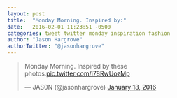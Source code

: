 ```yaml
---
layout: post
title:  "Monday Morning. Inspired by:"
date:   2016-02-01 11:23:51 -0500
categories: tweet twitter monday inspiration fashion
author: "Jason Hargrove"
authorTwitter: "@jasonhargrove"
---
```


<blockquote class="twitter-tweet" lang="en"><p lang="en" dir="ltr">Monday Morning.&#10;Inspired by these photos.<a href="https://t.co/i78RwUozMp">pic.twitter.com/i78RwUozMp</a></p>&mdash; JAS0N (@jasonhargrove) <a href="https://twitter.com/jasonhargrove/status/689092761300152320">January 18, 2016</a></blockquote>
<script async src="//platform.twitter.com/widgets.js" charset="utf-8"></script>

